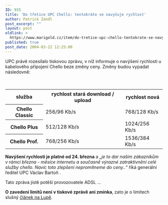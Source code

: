 ```yaml
---
ID: 935
title: 'Do třetice UPC Chello: tentokráte se navyšuje rychlost'
author: Patrick Zandl
post_excerpt: ""
layout: post
oldlink: >
  https://www.marigold.cz/item/do-tretice-upc-chello-tentokrate-se-navysuje-rychlost
published: true
post_date: 2004-03-22 12:25:00
---
```

<p>
UPC právě rozesílalo tiskovou zprávu, v níž informuje o navýšení rychlosti u kabelového připojení Chello beze změny ceny. Změny budou vypadat následovně:</p>

<p>
&#160; 
<TABLE border=0>
<TBODY>
<TR>
<TH>služba</TH>
<TH>rychlost stará download / upload</TH>
<TH>rychlost nová</TH></TR>
<TR>
<TH>Chello Classic</TH>
<TD>256/96 Kb/s</TD>
<TD>768/128 Kb/s</TD></TR>
<TR>
<TH>Chello Plus</TH>
<TD>512/128 Kb/s</TD>
<TD>1024/256 Kb/s</TD></TR>
<TR>
<TH>Chello Prof.</TH>
<TD>768/256 Kb/s</TD>
<TD>1536/384 Kb/s</TD></TR></TBODY></TABLE></p>

<p>
<STRONG>Navýšení rychlosti je platné od 24. března</STRONG> a <EM>&#8222;je to dar našim zákazníkům v&#160;rámci března - měsíce internetu a současně výrazné zatraktivnění celé služby chello. Navíc toto zlepšení nepromítneme do ceny..&#8220;</EM> říká generální ředitel UPC Václav Bartoň .</p>

<p>
Tato zpráva jistě potěší provozovatele ADSL&#160;... </p>

<p>
<STRONG>O zavedení limitů není v tiskové zprávě ani zmínka</STRONG>, zato je o limitech slušný <A href="http://www.lupa.cz/clanek.php3?show=3281" target=_blank>článek na Lupě</A>.</p>
